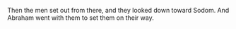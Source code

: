 Then the men set out from there, and they looked down toward Sodom. And Abraham went with them to set them on their way.
